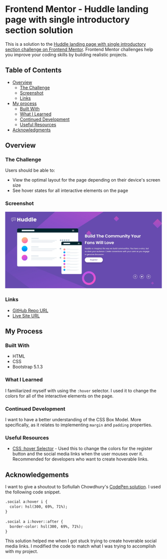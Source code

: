 # Frontend Mentor - Huddle landing page with single introductory section solution

This is a solution to the [Huddle landing page with single introductory section challenge on Frontend Mentor](https://www.frontendmentor.io/challenges/huddle-landing-page-with-a-single-introductory-section-B_2Wvxgi0). Frontend Mentor challenges help you improve your coding skills by building realistic projects. 

## Table of Contents

- [Overview](#overview)
  - [The Challenge](#the-challenge)
  - [Screenshot](#screenshot)
  - [Links](#links)
- [My process](#my-process)
  - [Built With](#built-with)
  - [What I Learned](#what-i-learned)
  - [Continued Development](#continued-development)
  - [Useful Resources](#useful-resources)
- [Acknowledgments](#acknowledgments)

## Overview 

### The Challenge

Users should be able to:

- View the optimal layout for the page depending on their device's screen size
- See hover states for all interactive elements on the page

### Screenshot

![Huddle Landing Page](images/huddle.jpg)

### Links

- [GitHub Repo URL](https://github.com/adrvnc/huddle-landing-page-1)
- [Live Site URL](https://adrvnc.github.io/huddle-landing-page-1/)

## My Process


### Built With 

- HTML 
- CSS
- Bootstrap 5.1.3
### What I Learned 

I familiarized myself with using the `:hover` selector. I used it to
change the colors for all of the interactive elements on the page.  
### Continued Development 
I want to have a better understanding of the CSS Box Model. 
More specifically, as it relates to implementing `margin` 
and `padding` properties. 

### Useful Resources 

- [CSS :hover Selector](https://www.w3schools.com/cssref/sel_hover.asp) - Used this to change the colors for the register button and the social media links when the user mouses over it. Recommended for developers who want to create hoverable links.  

## Acknowledgements

I want to give a shoutout to Sofiullah Chowdhury's 
[CodePen solution](https://codepen.io/iamsofiullah/pen/zYzxRGQ).
I used the following code snippet.

```
.social a:hover i {
  color: hsl(300, 69%, 71%);
}

.social a i:hover::after {
  border-color: hsl(300, 69%, 71%);
}

``` 
This solution helped me when I got stuck trying to
create hoverable social media links. I modified the code to 
match what I was trying to accomplish with my project. 

